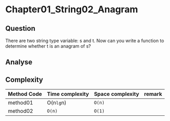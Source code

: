 # Chapter01_String02_Anagram

## Question

There are two string type variable: s and t. Now can you write a function to determine whether t is an anagram of s?

## Analyse

## Complexity

| Method Code | Time complexity | Space complexity | remark |
| ----------- | --------------- | ---------------- | ------ |
| method01    | O(n`lg`n)       | `O(n)`           |        |
| method02    | `O(n)`          | `O(1)`           |        |
